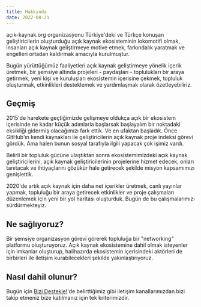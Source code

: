 ```yaml
---
title: Hakkında
date: 2022-08-21
---
```


açık-kaynak.org organizasyonu Türkiye'deki ve Türkçe konuşan geliştiricilerin
oluşturduğu açık kaynak ekosisteminin lokomotifi olmak, insanları açık kaynak
geliştirmeye motive etmek, farkındalık yaratmak ve engelleri ortadan kaldırmak
amacıyla kurulmuştur.

Bugün yürüttüğümüz faaliyetleri açık kaynak geliştirmeye yönelik içerik üretmek,
bir şemsiye altında projeleri - paydaşları - toplulukları bir araya getirmek,
yeni kişi ve kuruluşları ekosistemin içerisine çekmek, topluluk oluşturmak,
etkinlikleri desteklemek ve yardımlaşmak olarak özetleyebiliriz.

## Geçmiş

2015'de harekete geçtiğimizde gelişmeye oldukça açık bir ekosistem içerisinde ne
kadar küçük adımlarla başlarsak başlayalım bir noktadaki eksikliği gidermiş
olacağımızı fark ettik. Ve en ufaktan başladık. Önce GitHub'ın kendi kaynakları
ile geliştiricilerin açık kaynak proje indeksi görevi gördük. Ama halen bunun
sosyal tarafıyla ilgili yapacak çok işimiz vardı.

Belirli bir topluluk gücüne ulaştıktan sonra ekosistemimizdeki açık kaynak
geliştiricilerini, açık kaynak geliştiricilerinin projelerine hizmet edecek,
onları tanıtacak ve ihtiyaçlarını gözükür hale getirecek şekilde misyon
kapsamımızı genişlettik.

2020'de artık açık kaynak için daha net içerikler üretmek, canlı yayınlar
yapmak, topluluğu bir araya getirecek etkinlikler ve proje çalışmaları
düzenlemek için yeni bir yol haritası oluşturduk. Bugün de bu çalışmalarımızı
sürdürmekteyiz.

## Ne sağlıyoruz?

Bir şemsiye organizasyon görevi görerek topluluğa bir "networking" platformu
oluşturuyoruz. Açık kaynak ekosistemine dahil olmak isteyenler için imkanlar
oluşturup, halihazırda ekosistemin içerisindeki aktörleri de birbirleri ile
iletişim kurabilecekleri şekilde yakınlaştırıyoruz.

## Nasıl dahil olunur?

Bugün için [Bizi Destekle!](/contributing)'de belirttiğimiz gibi iletişim
kanallarımızdan bizi takip etmeniz bize katılmanız için tek kriterimizdir.

